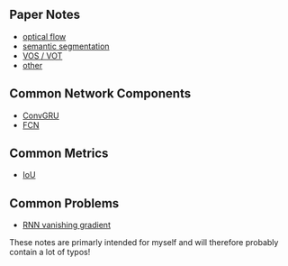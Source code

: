 ## **Paper Notes**

- [optical flow](https://github.com/CuijingChen/Paper_Notes/tree/master/Paper%20Notes/optical%20flow)
- [semantic segmentation](https://github.com/CuijingChen/Paper_Notes/tree/master/Paper%20Notes/semantic%20segmentation)
- [VOS / VOT](https://github.com/CuijingChen/Paper_Notes/tree/master/Paper%20Notes/VOS%26VOT)
- [other]() 



## **Common Network Components**

- [ConvGRU](https://github.com/CuijingChen/Notes/tree/master/Network%20Component/ConvGRU)
- [FCN](https://github.com/CuijingChen/Notes/tree/master/Network%20Component/FCN)



## **Common Metrics**

- [IoU](https://github.com/hassony2/inria/wiki/detection-papers)



## **Common Problems**

- [RNN vanishing gradient](https://github.com/hassony2/inria/wiki/detection-papers)





These notes are primarly intended for myself and will therefore probably contain a lot of typos!


